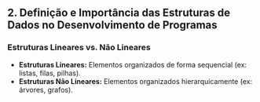## 2. Definição e Importância das Estruturas de Dados no Desenvolvimento de Programas

### Estruturas Lineares vs. Não Lineares

- **Estruturas Lineares:** Elementos organizados de forma sequencial (ex: listas, filas, pilhas).
- **Estruturas Não Lineares:** Elementos organizados hierarquicamente (ex: árvores, grafos).
